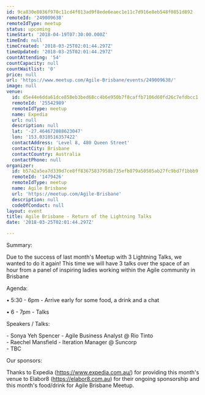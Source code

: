 ```yaml
---
id: 9ca830e8036f970c11cd4f013ad9f8ede6eaec1e11c7d916e8eb548f0851d892
remoteId: '249009638'
remoteIdType: meetup
status: upcoming
timeStart: '2018-04-19T07:30:00.000Z'
timeEnd: null
timeCreated: '2018-03-25T02:01:44.297Z'
timeUpdated: '2018-03-25T02:01:44.297Z'
countAttending: '54'
countCapacity: null
countWaitlist: '0'
price: null
url: 'https://www.meetup.com/Agile-Brisbane/events/249009638/'
image: null
venue:
  id: d5e44e6dda61dce858eb3bed68cc4b6e950b7f8caffb7106d60fd26c7efdbcc1
  remoteId: '25542989'
  remoteIdType: meetup
  name: Expedia
  url: null
  description: null
  lat: '-27.464672088623047'
  lon: '153.0310516357422'
  contactAddress: 'Level 8, 480 Queen Street'
  contactCity: Brisbane
  contactCountry: Australia
  contactPhone: null
organizer:
  id: b57a2a5ea7d339d7ce8ff83675837958b735efb879a50505ab27fc9bd7f1bbb9
  remoteId: '1479426'
  remoteIdType: meetup
  name: Agile Brisbane
  url: 'https://meetup.com/Agile-Brisbane'
  description: null
  codeOfConduct: null
layout: event
title: Agile Brisbane - Return of the Lightning Talks
date: '2018-03-25T02:01:44.297Z'

---
```

<p>Summary:</p> <p>Due to the success of last month's Meetup with 3 Lightning Talks, we wanted to do it again! This time we will have 3 talks over the space of an hour from a panel of inspiring ladies working within the Agile community in Brisbane</p> <p>Agenda:</p> <p>• 5:30 - 6pm - Arrive early for some food, a drink and a chat</p> <p>• 6 - 7pm - Talks</p> <p>Speakers / Talks:</p> <p>- Sonya Yeh Spencer - Agile Business Analyst @ Rio Tinto<br/>- Raechel Mansfield - Iteration Manager @ Suncorp<br/>- TBC</p> <p>Our sponsors:</p> <p>Thanks to Expedia (<a href="https://www.expedia.com.au/" class="linkified">https://www.expedia.com.au/</a>) for providing this month's venue to Elabor8 (<a href="https://elabor8.com.au" class="linkified">https://elabor8.com.au</a>) for their ongoing sponsorship and this month's food/drink for Agile Brisbane Meetup.</p>
